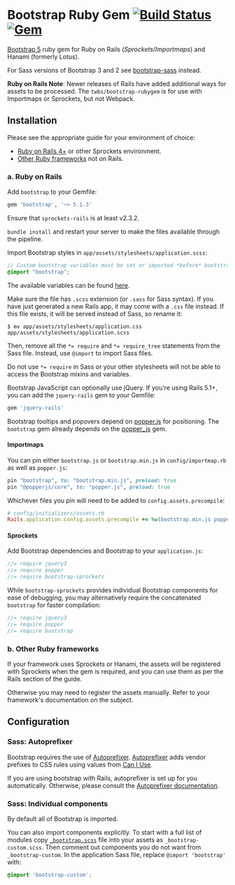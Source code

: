 # Bootstrap Ruby Gem [![Build Status](https://travis-ci.org/twbs/bootstrap-rubygem.svg?branch=master)](https://travis-ci.org/twbs/bootstrap-rubygem) [![Gem](https://img.shields.io/gem/v/bootstrap.svg)](https://rubygems.org/gems/bootstrap)

[Bootstrap 5][bootstrap-home] ruby gem for Ruby on Rails (*Sprockets*/*Importmaps*) and Hanami (formerly Lotus).

For Sass versions of Bootstrap 3 and 2 see [bootstrap-sass](https://github.com/twbs/bootstrap-sass) instead.

**Ruby on Rails Note**: Newer releases of Rails have added additional ways for
assets to be processed. The `twbs/bootstrap-rubygem` is for use with Importmaps
or Sprockets, but not Webpack.

## Installation

Please see the appropriate guide for your environment of choice:

* [Ruby on Rails 4+](#a-ruby-on-rails) or other Sprockets environment.
* [Other Ruby frameworks](#b-other-ruby-frameworks) not on Rails.


### a. Ruby on Rails

Add `bootstrap` to your Gemfile:

```ruby
gem 'bootstrap', '~> 5.1.3'
```

Ensure that `sprockets-rails` is at least v2.3.2.

`bundle install` and restart your server to make the files available through the pipeline.

Import Bootstrap styles in `app/assets/stylesheets/application.scss`:

```scss
// Custom bootstrap variables must be set or imported *before* bootstrap.
@import "bootstrap";
```

The available variables can be found [here](assets/stylesheets/bootstrap/_variables.scss).

Make sure the file has `.scss` extension (or `.sass` for Sass syntax). If you have just generated a new Rails app,
it may come with a `.css` file instead. If this file exists, it will be served instead of Sass, so rename it:

```console
$ mv app/assets/stylesheets/application.css app/assets/stylesheets/application.scss
```

Then, remove all the `*= require` and `*= require_tree` statements from the Sass file. Instead, use `@import` to import Sass files.

Do not use `*= require` in Sass or your other stylesheets will not be able to access the Bootstrap mixins and variables.

Bootstrap JavaScript can optionally use jQuery.
If you're using Rails 5.1+, you can add the `jquery-rails` gem to your Gemfile:

```ruby
gem 'jquery-rails'
```

Bootstrap tooltips and popovers depend on [popper.js] for positioning.
The `bootstrap` gem already depends on the
[popper_js](https://github.com/glebm/popper_js-rubygem) gem.

#### Importmaps

You can pin either `bootstrap.js` or `bootstrap.min.js` in `config/importmap.rb`
as well as `popper.js`:

```ruby
pin "bootstrap", to: "bootstrap.min.js", preload: true
pin "@popperjs/core", to: "popper.js", preload: true
```

Whichever files you pin will need to be added to `config.assets.precompile`:

```ruby
# config/initializers/assets.rb
Rails.application.config.assets.precompile += %w(bootstrap.min.js popper.js)
```

#### Sprockets

Add Bootstrap dependencies and Bootstrap to your `application.js`:

```js
//= require jquery3
//= require popper
//= require bootstrap-sprockets
```

While `bootstrap-sprockets` provides individual Bootstrap components
for ease of debugging, you may alternatively require
the concatenated `bootstrap` for faster compilation:

```js
//= require jquery3
//= require popper
//= require bootstrap
```

### b. Other Ruby frameworks

If your framework uses Sprockets or Hanami,
the assets will be registered with Sprockets when the gem is required,
and you can use them as per the Rails section of the guide.

Otherwise you may need to register the assets manually.
Refer to your framework's documentation on the subject.

## Configuration

### Sass: Autoprefixer

Bootstrap requires the use of [Autoprefixer][autoprefixer].
[Autoprefixer][autoprefixer] adds vendor prefixes to CSS rules using values from [Can I Use](http://caniuse.com/).

If you are using bootstrap with Rails, autoprefixer is set up for you automatically.
Otherwise, please consult the [Autoprefixer documentation][autoprefixer].

### Sass: Individual components

By default all of Bootstrap is imported.

You can also import components explicitly. To start with a full list of modules copy
[`_bootstrap.scss`](assets/stylesheets/_bootstrap.scss) file into your assets as `_bootstrap-custom.scss`.
Then comment out components you do not want from `_bootstrap-custom`.
In the application Sass file, replace `@import 'bootstrap'` with:

```scss
@import 'bootstrap-custom';
```

[bootstrap-home]: https://getbootstrap.com
[bootstrap-variables.scss]: https://github.com/twbs/bootstrap-rubygem/blob/master/templates/project/_bootstrap-variables.scss
[autoprefixer]: https://github.com/ai/autoprefixer
[popper.js]: https://popper.js.org
